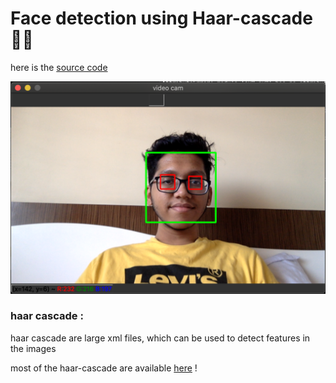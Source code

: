 # Face detection using Haar-cascade 👱‍♂️

here is the [source code](opencv16.py)

<div align ="center"> <img src="face_detection.png" ></div>

### haar cascade :
haar cascade are large xml files, which can be used to detect features in the images

most of the haar-cascade are available [here](https://github.com/opencv/opencv/tree/master/data/haarcascades) !
